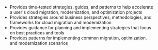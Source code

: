 

* Provides time-tested strategies, guides, and patterns to help accelerate a user's cloud migration, modernization, and optimization projects
* Provides strategies around business perspectives, methodologies, and frameworks for cloud migration and modernization
* Provides guidance for planning and implementing strategies that focus on best practices and tools
* Provides patterns for implementing common migration, optimization, and modernization scenarios
